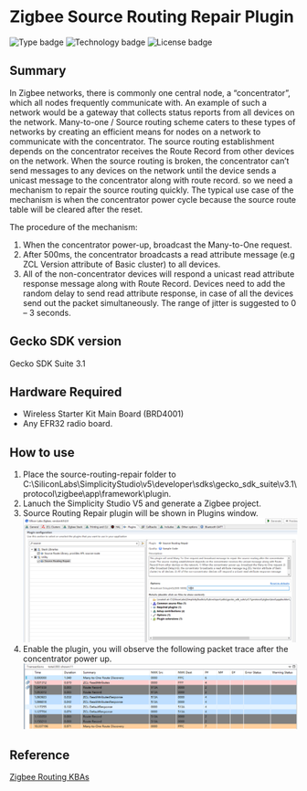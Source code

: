 # Zigbee Source Routing Repair Plugin #
![Type badge](https://img.shields.io/badge/dynamic/json?url=https://raw.githubusercontent.com/SiliconLabs/application_examples_ci/master/zigbee_applications/zigbee_source_routing_repair_plugin_common.json&label=Type&query=type&color=green)
![Technology badge](https://img.shields.io/badge/dynamic/json?url=https://raw.githubusercontent.com/SiliconLabs/application_examples_ci/master/zigbee_applications/zigbee_source_routing_repair_plugin_common.json&label=Technology&query=technology&color=green)
![License badge](https://img.shields.io/badge/dynamic/json?url=https://raw.githubusercontent.com/SiliconLabs/application_examples_ci/master/zigbee_applications/zigbee_source_routing_repair_plugin_common.json&label=License&query=license&color=green)

## Summary ##

In Zigbee networks, there is commonly one central node, a “concentrator”, which all nodes frequently communicate with. An example of such a network would be a gateway that collects status reports from all devices on the network. Many-to-one / Source routing scheme caters to these types of networks by creating an efficient means for nodes on a network to communicate with the concentrator.
The source routing establishment depends on the concentrator receives the Route Record from other devices on the network. When the source routing is broken, the concentrator can’t send messages to any devices on the network until the device sends a unicast message to the concentrator along with route record. so we need a mechanism to repair the source routing quickly. The typical use case of the mechanism is when the concentrator power cycle because the source route table will be cleared after the reset.

The procedure of the mechanism:
1. When the concentrator power-up, broadcast the Many-to-One request.
2.  After 500ms, the concentrator broadcasts a read attribute message (e.g ZCL Version attribute of Basic cluster) to all devices.
3. All of the non-concentrator devices will respond a unicast read attribute response message along with Route Record. Devices need to add the random delay to send read attribute response, in case of all the devices send out the packet simultaneously. The range of jitter is suggested to 0 – 3 seconds.


## Gecko SDK version ##

Gecko SDK Suite 3.1

## Hardware Required ##

* Wireless Starter Kit Main Board (BRD4001)
* Any EFR32 radio board.


## How to use ##
1. Place the source-routing-repair folder to C:\SiliconLabs\SimplicityStudio\v5\developer\sdks\gecko_sdk_suite\v3.1\protocol\zigbee\app\framework\plugin.
2. Lanuch the Simplicity Studio V5 and generate a Zigbee project.
3. Source Routing Repair plugin will be shown in Plugins window.
![zigbee](doc/source-routing-repair-plugin.PNG)
4. Enable the plugin, you will observe the following packet trace after the concentrator power up.
![trace](doc/packet-trace.PNG)

## Reference ##
[Zigbee Routing KBAs](https://www.silabs.com/community/wireless/zigbee-and-thread/knowledge-base.entry.html/2020/04/02/_03_zigbee_routing-u5tT) 
